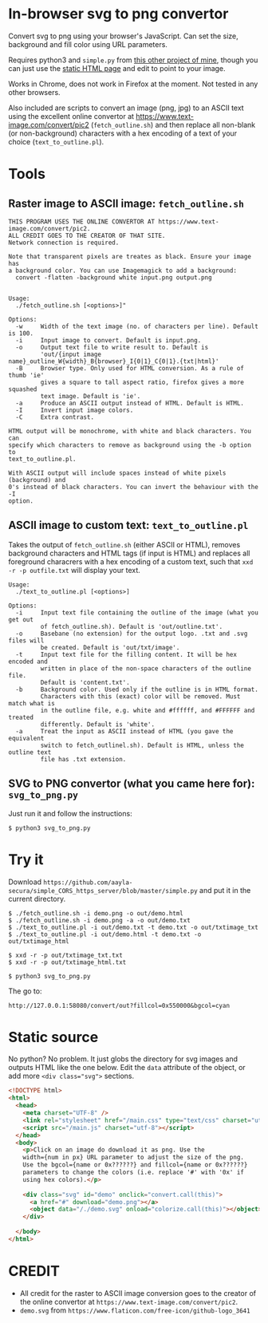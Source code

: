# In-browser svg to png convertor

Convert svg to png using your browser's JavaScript. Can set the size,
background and fill color using URL parameters.

Requires python3 and `simple.py` from [this other project of
mine](https://github.com/aayla-secura/simple_CORS_https_server), though you can
just use the [static HTML page](#static-source) and edit to point to your image.

Works in Chrome, does not work in Firefox at the moment. Not tested in any
other browsers.

Also included are scripts to convert an image (png, jpg) to an ASCII text using
the excellent online convertor at https://www.text-image.com/convert/pic2
(`fetch_outline.sh`) and then replace all non-blank (or non-background)
characters with a hex encoding of a text of your choice (`text_to_outline.pl`).

# Tools

## Raster image to ASCII image: `fetch_outline.sh`

```
THIS PROGRAM USES THE ONLINE CONVERTOR AT https://www.text-image.com/convert/pic2.
ALL CREDIT GOES TO THE CREATOR OF THAT SITE.
Network connection is required.

Note that transparent pixels are treates as black. Ensure your image has
a background color. You can use Imagemagick to add a background:
  convert -flatten -background white input.png output.png


Usage:
  ./fetch_outline.sh [<options>]"

Options:
  -w     Width of the text image (no. of characters per line). Default is 100.
  -i     Input image to convert. Default is input.png.
  -o     Output text file to write result to. Default is
         'out/{input image name}_outline_W{width}_B{browser}_I{0|1}_C{0|1}.{txt|html}'
  -B     Browser type. Only used for HTML conversion. As a rule of thumb 'ie'
         gives a square to tall aspect ratio, firefox gives a more squashed
         text image. Default is 'ie'.
  -a     Produce an ASCII output instead of HTML. Default is HTML.
  -I     Invert input image colors.
  -C     Extra contrast.

HTML output will be monochrome, with white and black characters. You can
specify which characters to remove as background using the -b option to
text_to_outline.pl.

With ASCII output will include spaces instead of white pixels (background) and
0's instead of black characters. You can invert the behaviour with the -I
option.
```

## ASCII image to custom text: `text_to_outline.pl`

Takes the output of `fetch_outline.sh` (either ASCII or HTML), removes
background characters and HTML tags (if input is HTML) and replaces all
foreground characrers with a hex encoding of a custom text, such that `xxd -r
-p outfile.txt` will display your text.

```
Usage:
  ./text_to_outline.pl [<options>]

Options:
  -i     Input text file containing the outline of the image (what you get out
         of fetch_outline.sh). Default is 'out/outline.txt'.
  -o     Basebane (no extension) for the output logo. .txt and .svg files will
         be created. Default is 'out/txt/image'.
  -t     Input text file for the filling content. It will be hex encoded and
         written in place of the non-space characters of the outline file.
         Default is 'content.txt'.
  -b     Background color. Used only if the outline is in HTML format.
         Characters with this (exact) color will be removed. Must match what is
         in the outline file, e.g. white and #ffffff, and #FFFFFF and treated
         differently. Default is 'white'.
  -a     Treat the input as ASCII instead of HTML (you gave the equivalent
         switch to fetch_outlinel.sh). Default is HTML, unless the outline text
         file has .txt extension.
```

## SVG to PNG convertor (what you came here for): `svg_to_png.py`

Just run it and follow the instructions:

```console
$ python3 svg_to_png.py
```

# Try it

Download `https://github.com/aayla-secura/simple_CORS_https_server/blob/master/simple.py` and put it in the current directory.

```console
$ ./fetch_outline.sh -i demo.png -o out/demo.html
$ ./fetch_outline.sh -i demo.png -a -o out/demo.txt
$ ./text_to_outline.pl -i out/demo.txt -t demo.txt -o out/txtimage_txt
$ ./text_to_outline.pl -i out/demo.html -t demo.txt -o out/txtimage_html
```

```console
$ xxd -r -p out/txtimage_txt.txt
$ xxd -r -p out/txtimage_html.txt
```

```console
$ python3 svg_to_png.py
```

The go to:

```
http://127.0.0.1:58080/convert/out?fillcol=0x550000&bgcol=cyan
```

# Static source

No python? No problem. It just globs the directory for svg images and outputs
HTML like the one below. Edit the `data` attribute of the object, or add more
`<div class="svg">` sections.

```html
<!DOCTYPE html>
<html>
  <head>
    <meta charset="UTF-8" />
    <link rel="stylesheet" href="/main.css" type="text/css" charset="utf-8">
    <script src="/main.js" charset="utf-8"></script>
  </head>
  <body>
    <p>Click on an image do download it as png. Use the
    width={num in px} URL parameter to adjust the size of the png.
    Use the bgcol={name or 0x??????} and fillcol={name or 0x??????}
    parameters to change the colors (i.e. replace '#' with '0x' if
    using hex colors).</p>
    
    <div class="svg" id="demo" onclick="convert.call(this)">
      <a href="#" download="demo.png"></a>
      <object data="/./demo.svg" onload="colorize.call(this)"></object>
    </div>
            
  </body>
</html>
```

# CREDIT

* All credit for the raster to ASCII image conversion goes to the creator of
  the online convertor at `https://www.text-image.com/convert/pic2`.
* `demo.svg` from `https://www.flaticon.com/free-icon/github-logo_3641`
